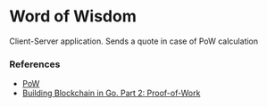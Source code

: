 # Word of Wisdom

Client-Server application. Sends a quote in case of PoW calculation

### References

- [PoW](https://en.wikipedia.org/wiki/Proof-of-work_system)
- [Building Blockchain in Go. Part 2: Proof-of-Work](https://jeiwan.net/posts/building-blockchain-in-go-part-2/)
